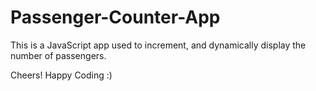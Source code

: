 # Passenger-Counter-App

This is a JavaScript app used to increment, and dynamically display the number of passengers.

Cheers!
Happy Coding :)
